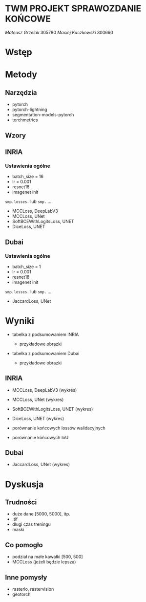 # TWM PROJEKT SPRAWOZDANIE KOŃCOWE
*Mateusz Grzelak* 305780
*Maciej Kaczkowski* 300660  

# Wstęp

# Metody

## Narzędzia
* pytorch
* pytorch-lightning
* segmentation-models-pytorch
* torchmetrics

## Wzory

## INRIA

### Ustawienia ogólne
* batch_size = 16
* lr = 0.001
* resnet18
* imagenet init

`smp.losses.` lub `smp.` ...  
* MCCLoss, DeepLabV3
* MCCLoss, UNet
* SoftBCEWithLogitsLoss, UNET
* DiceLoss, UNET

## Dubai

### Ustawienia ogólne
* batch_size = 1
* lr = 0.001
* resnet18
* imagenet init

`smp.losses.` lub `smp.` ...  
* JaccardLoss, UNet

# Wyniki

* tabelka z podsumowaniem INRIA
    * przykładowe obrazki

* tabelka z podsumowaniem Dubai
    * przykładowe obrazki

## INRIA
* MCCLoss, DeepLabV3 (wykres)
* MCCLoss, UNet (wykres)
* SoftBCEWithLogitsLoss, UNET (wykres)
* DiceLoss, UNET (wykres)

* porównanie końcowych lossów walidacyjnych
* porównanie końcowych IoU

## Dubai
* JaccardLoss, UNet (wykres)

# Dyskusja

## Trudności
* duże dane [5000, 5000], itp.
* .tif
* długi czas treningu
* maski

## Co pomogło
* podział na małe kawałki [500, 500]
* MCCLoss (jeżeli będzie lepsza)

## Inne pomysły
* rasterio, rastervision
* geotorch
